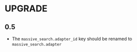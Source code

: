 UPGRADE
=======

0.5
---

- The `massive_search.adapter_id` key should be renamed to `massive_search.adapter`
